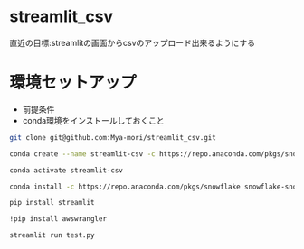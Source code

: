 # streamlit_csv

直近の目標:streamlitの画面からcsvのアップロード出来るようにする

# 環境セットアップ
- 前提条件
- conda環境をインストールしておくこと


``` bash
git clone git@github.com:Mya-mori/streamlit_csv.git

conda create --name streamlit-csv -c https://repo.anaconda.com/pkgs/snowflake python=3.8 -y

conda activate streamlit-csv

conda install -c https://repo.anaconda.com/pkgs/snowflake snowflake-snowpark-python pandas notebook scikit-learn cachetools -y

pip install streamlit

!pip install awswrangler

streamlit run test.py

```
